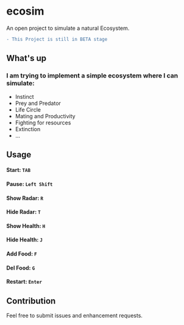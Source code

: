 # ecosim
An open project to simulate a natural Ecosystem.

```diff
- This Project is still in BETA stage
```

## What's up
### I am trying to implement a simple ecosystem where I can simulate:

- Instinct
- Prey and Predator
- Life Circle
- Mating and Productivity
- Fighting for resources
- Extinction
- ...


## Usage
#### Start: `TAB`
#### Pause: `Left Shift`
#### Show Radar: `R`
#### Hide Radar: `T`
#### Show Health: `H`
#### Hide Health: `J`
#### Add Food: `F`
#### Del Food: `G`
#### Restart: `Enter`

## Contribution
Feel free to submit issues and enhancement requests.
